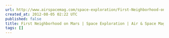```yaml
---
url: http://www.airspacemag.com/space-exploration/First-Neighborhood-on-Mars-162925956.html?c=y&page=1
created_at: 2012-08-05 02:22 UTC
published: false
title: First Neighborhood on Mars | Space Exploration | Air & Space Magazine
tags: []
---
```



